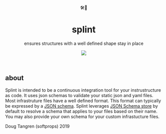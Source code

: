 <div align="center">
  🛠️🦴
</div>
<h1 align="center">
  splint
</h1>

<div align="center">
  ensures structures with a well defined shape stay in place
</div>

<p align="center">
  <a href="https://github.com/softprops/splint/actions">
		<img src="https://github.com/softprops/splint/workflows/Main/badge.svg"/>
	</a>
</p>

<br />

## about

Splint is intended to be a continuous integration tool for your instrustructure as code. It uses json schemas to validate your
static json and yaml files. Most infrastruture files have a well defined format. This format can typically be expressed by a [JSON schema](https://json-schema.org/). Splint leverages [JSON Schema store](http://schemastore.org/json/) by default to resolve a schema that applies to your files based on their name. You may also provide your own schema for your custom infrastucture files.

Doug Tangren (softprops) 2019